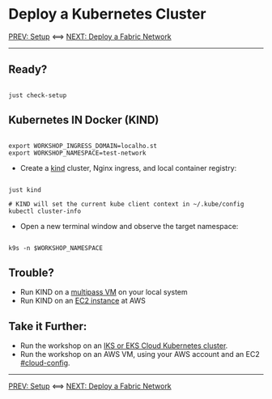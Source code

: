 # Deploy a Kubernetes Cluster

[PREV: Setup](00-setup.md) <==> [NEXT: Deploy a Fabric Network](20-fabric.md)

---

## Ready?

```shell

just check-setup 

```

## Kubernetes IN Docker (KIND)

```shell

export WORKSHOP_INGRESS_DOMAIN=localho.st
export WORKSHOP_NAMESPACE=test-network

```

- Create a [kind](https://kind.sigs.k8s.io) cluster, Nginx ingress, and local container registry:
```shell

just kind

# KIND will set the current kube client context in ~/.kube/config 
kubectl cluster-info

```

- Open a new terminal window and observe the target namespace:
```shell

k9s -n $WORKSHOP_NAMESPACE

```


## Trouble? 

- Run KIND on a [multipass VM](11-kube-multipass.md) on your local system
- Run KIND on an [EC2 instance](12-kube-ec2-vm.md) at AWS


## Take it Further: 

- Run the workshop on an [IKS or EKS Cloud Kubernetes cluster](13-kube-public-cloud.md).
- Run the workshop on an AWS VM, using your AWS account and an EC2 [#cloud-config](../../infrastructure/ec2-cloud-config.yaml).

---
[PREV: Setup](00-setup.md) <==> [NEXT: Deploy a Fabric Network](20-fabric.md)

